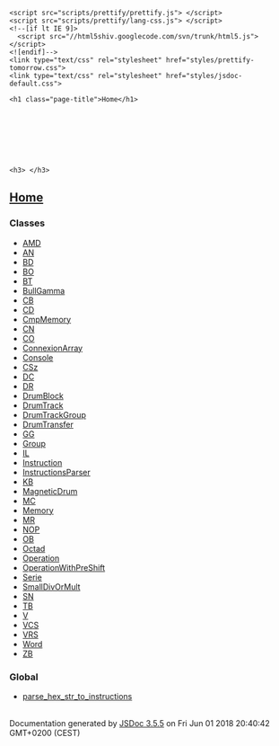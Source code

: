 <html lang="en">
<head>
    <meta charset="utf-8">
    <title>JSDoc: Home</title>

    <script src="scripts/prettify/prettify.js"> </script>
    <script src="scripts/prettify/lang-css.js"> </script>
    <!--[if lt IE 9]>
      <script src="//html5shiv.googlecode.com/svn/trunk/html5.js"></script>
    <![endif]-->
    <link type="text/css" rel="stylesheet" href="styles/prettify-tomorrow.css">
    <link type="text/css" rel="stylesheet" href="styles/jsdoc-default.css">
</head>

<body>

<div id="main">

    <h1 class="page-title">Home</h1>

    



    


    <h3> </h3>










    









</div>

<nav>
    <h2><a href="index.html">Home</a></h2><h3>Classes</h3><ul><li><a href="AMD.html">AMD</a></li><li><a href="AN.html">AN</a></li><li><a href="BD.html">BD</a></li><li><a href="BO.html">BO</a></li><li><a href="BT.html">BT</a></li><li><a href="BullGamma.html">BullGamma</a></li><li><a href="CB.html">CB</a></li><li><a href="CD.html">CD</a></li><li><a href="CmpMemory.html">CmpMemory</a></li><li><a href="CN.html">CN</a></li><li><a href="CO.html">CO</a></li><li><a href="ConnexionArray.html">ConnexionArray</a></li><li><a href="Console.html">Console</a></li><li><a href="CSz.html">CSz</a></li><li><a href="DC.html">DC</a></li><li><a href="DR.html">DR</a></li><li><a href="DrumBlock.html">DrumBlock</a></li><li><a href="DrumTrack.html">DrumTrack</a></li><li><a href="DrumTrackGroup.html">DrumTrackGroup</a></li><li><a href="DrumTransfer.html">DrumTransfer</a></li><li><a href="GG.html">GG</a></li><li><a href="Group.html">Group</a></li><li><a href="IL.html">IL</a></li><li><a href="Instruction.html">Instruction</a></li><li><a href="InstructionsParser.html">InstructionsParser</a></li><li><a href="KB.html">KB</a></li><li><a href="MagneticDrum.html">MagneticDrum</a></li><li><a href="MC.html">MC</a></li><li><a href="Memory.html">Memory</a></li><li><a href="MR.html">MR</a></li><li><a href="NOP.html">NOP</a></li><li><a href="OB.html">OB</a></li><li><a href="Octad.html">Octad</a></li><li><a href="Operation.html">Operation</a></li><li><a href="OperationWithPreShift.html">OperationWithPreShift</a></li><li><a href="Serie.html">Serie</a></li><li><a href="SmallDivOrMult.html">SmallDivOrMult</a></li><li><a href="SN.html">SN</a></li><li><a href="TB.html">TB</a></li><li><a href="V.html">V</a></li><li><a href="VCS.html">VCS</a></li><li><a href="VRS.html">VRS</a></li><li><a href="Word.html">Word</a></li><li><a href="ZB.html">ZB</a></li></ul><h3>Global</h3><ul><li><a href="global.html#parse_hex_str_to_instructions">parse_hex_str_to_instructions</a></li></ul>
</nav>

<br class="clear">

<footer>
    Documentation generated by <a href="https://github.com/jsdoc3/jsdoc">JSDoc 3.5.5</a> on Fri Jun 01 2018 20:40:42 GMT+0200 (CEST)
</footer>

<script> prettyPrint(); </script>
<script src="scripts/linenumber.js"> </script>
</body>
</html>
